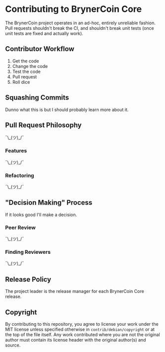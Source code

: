 Contributing to BrynerCoin Core
============================

The BrynerCoin project operates in an ad-hoc, entirely unreliable fashion.
Pull requests shouldn't break the CI, and shouldn't break unit tests (once
unit tests are fixed and actually work).


Contributor Workflow
--------------------

1. Get the code
2. Change the code
3. Test the code
4. Pull request
5. Roll dice


Squashing Commits
---------------------------

Dunno what this is but I should probably learn more about it.


Pull Request Philosophy
-----------------------

¯\\\_(ツ)_/¯


### Features

¯\\\_(ツ)_/¯


### Refactoring

¯\\\_(ツ)_/¯


"Decision Making" Process
-------------------------

If it looks good I'll make a decision.


### Peer Review

¯\\\_(ツ)_/¯

### Finding Reviewers

¯\\\_(ツ)_/¯


Release Policy
--------------

The project leader is the release manager for each BrynerCoin Core release.

Copyright
---------

By contributing to this repository, you agree to license your work under the 
MIT license unless specified otherwise in `contrib/debian/copyright` or at 
the top of the file itself. Any work contributed where you are not the original 
author must contain its license header with the original author(s) and source.
